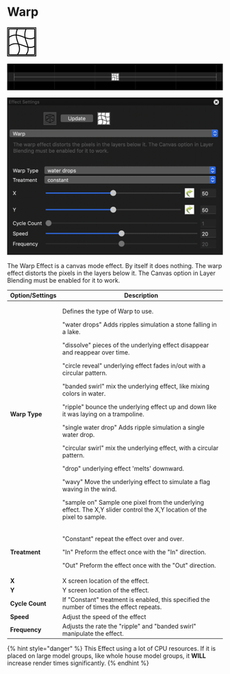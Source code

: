 # Warp

![Icon](<../../.gitbook/assets/image (301).png>)

![Sequencer Grid](<../../.gitbook/assets/image (626).png>)

![](<../../.gitbook/assets/image (150).png>)

The Warp Effect is a canvas mode effect. By itself it does nothing. The warp effect distorts the pixels in the layers below it. The Canvas option in Layer Blending must be enabled for it to work.

| Option/Settings | Description                                                                                                                                                                                                                                                                                                                                                                                                                                                                                                                                                                                                                                                                                                                                                                                                                                                              |
| --------------- | ------------------------------------------------------------------------------------------------------------------------------------------------------------------------------------------------------------------------------------------------------------------------------------------------------------------------------------------------------------------------------------------------------------------------------------------------------------------------------------------------------------------------------------------------------------------------------------------------------------------------------------------------------------------------------------------------------------------------------------------------------------------------------------------------------------------------------------------------------------------------ |
| **Warp Type**   | <p>Defines the type of Warp to use.</p><p>"water drops" Adds ripples simulation a stone falling in a lake.</p><p>"dissolve" pieces of the underlying effect disappear and reappear over time.</p><p>"circle reveal" underlying effect fades in/out with a circular pattern.</p><p>"banded swirl" mix the underlying effect, like mixing colors in water.</p><p>"ripple" bounce the underlying effect up and down like it was laying on a trampoline.</p><p>"single water drop" Adds ripple simulation a single water drop.</p><p>"circular swirl" mix the underlying effect, with a circular pattern.</p><p>"drop" underlying effect 'melts' downward.</p><p>"wavy" Move the underlying effect to simulate a flag waving in the wind.</p><p>"sample on" Sample one pixel from the underlying effect. The X,Y slider control the X,Y location of the pixel to sample.</p> |
| **Treatment**   | <p>"Constant" repeat the effect over and over.</p><p>"In" Preform the effect once with the "In" direction.</p><p>"Out" Preform the effect once with the "Out" direction.</p>                                                                                                                                                                                                                                                                                                                                                                                                                                                                                                                                                                                                                                                                                             |
| **X**           | X screen location of the effect.                                                                                                                                                                                                                                                                                                                                                                                                                                                                                                                                                                                                                                                                                                                                                                                                                                         |
| **Y**           | Y screen location of the effect.                                                                                                                                                                                                                                                                                                                                                                                                                                                                                                                                                                                                                                                                                                                                                                                                                                         |
| **Cycle Count** | If "Constant" treatment is enabled, this specified the number of times the effect repeats.                                                                                                                                                                                                                                                                                                                                                                                                                                                                                                                                                                                                                                                                                                                                                                               |
| **Speed**       | Adjust the speed of the effect                                                                                                                                                                                                                                                                                                                                                                                                                                                                                                                                                                                                                                                                                                                                                                                                                                           |
| **Frequency**   | Adjusts the rate the "ripple" and "banded swirl" manipulate the effect.                                                                                                                                                                                                                                                                                                                                                                                                                                                                                                                                                                                                                                                                                                                                                                                                  |

{% hint style="danger" %}
This Effect using a lot of CPU resources. If it is placed on large model groups, like whole house model groups, it **WILL** increase render times significantly.
{% endhint %}
